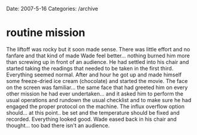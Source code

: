 Date: 2007-5-16
Categories: /archive

# routine mission

The liftoff was rocky but it soon made sense.  There was little effort and no fanfare and that kind of made Wade feel better... nothing burned him more than screwing up in front of an audience.  He had settled into his chair and started taking the readings that needed to be taken in the first third.  Everything seemed normal.  After and hour he got up and made himself some freeze-dried ice cream (chocolate) and started the movie.  The face on the screen was familiar... the same face that had greeted him on every other mission he had ever undertaken... and it asked him to perform the usual operations and rundown the usual checklist and to make sure he had engaged the proper protocol on the machine.  The influx overflow option should... at this point.. be set and the temperature should be fixed and recorded.  Everything looked good.  Wade eased back in his chair and thought... too bad there isn't an audience.
